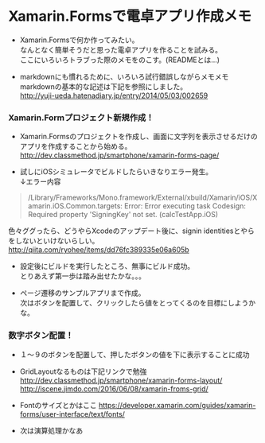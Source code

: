 # Xamarin.Formsで電卓アプリ作成メモ
* Xamarin.Formsで何か作ってみたい。  
なんとなく簡単そうだと思った電卓アプリを作ることを試みる。  
ここにいろいろトラブった際のメモをのこす。(READMEとは...)  

* markdownにも慣れるために、いろいろ試行錯誤しながらメモメモ
markdownの基本的な記述は下記を参照にしました。  
<http://yuji-ueda.hatenadiary.jp/entry/2014/05/03/002659>

### Xamarin.Formプロジェクト新規作成！

* Xamarin.Formsのプロジェクトを作成し、画面に文字列を表示させるだけのアプリを作成することから始める。  
<http://dev.classmethod.jp/smartphone/xamarin-forms-page/>

* 試しにiOSシミュレータでビルドしたらいきなりエラー発生。  
↓エラー内容
> /Library/Frameworks/Mono.framework/External/xbuild/Xamarin/iOS/Xamarin.iOS.Common.targets: Error: Error executing task Codesign: Required property 'SigningKey' not set. (calcTestApp.iOS)  

  色々ググったら、どうやらXcodeのアップデート後に、signin identitiesとやらをしないといけないらしい。
  <http://qiita.com/ryohee/items/dd76fc389335e06a605b>

* 設定後にビルドを実行したところ、無事にビルド成功。  
とりあえず第一歩は踏み出せたかな。。。

* ページ遷移のサンプルアプリまで作成。  
  次はボタンを配置して、クリックしたら値をとってくるのを目標にしようかな。

### 数字ボタン配置！
* １〜９のボタンを配置して、押したボタンの値を下に表示することに成功
* GridLayoutなるものは下記リンクで勉強
<http://dev.classmethod.jp/smartphone/xamarin-forms-layout/>
<http://iscene.jimdo.com/2016/06/08/xamarin-froms-grid/>

* Fontのサイズとかはここ
<https://developer.xamarin.com/guides/xamarin-forms/user-interface/text/fonts/>

* 次は演算処理かなあ
